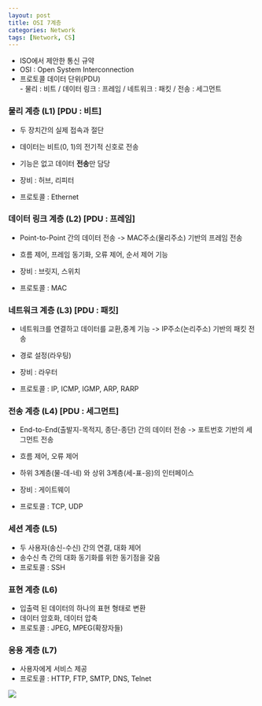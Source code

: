 ```yaml
---
layout: post
title: OSI 7계층
categories: Network
tags: [Network, CS]
---
```


* ISO에서 제안한 통신 규약  
* OSI : Open System Interconnection
* 프로토콜 데이터 단위(PDU)  
 \- 물리 : 비트 / 데이터 링크 : 프레임 / 네트워크 : 패킷 / 전송 : 세그먼트 

### 물리 계층 (L1) \[PDU : 비트\]

- 두 장치간의 실제 접속과 절단  
- 데이터는 비트(0, 1)의 전기적 신호로 전송  
- 기능은 없고 데이터 **전송**만 담당 
     
- 장비 : 허브, 리피터  
- 프로토콜 : Ethernet

### 데이터 링크 계층 (L2) \[PDU : 프레임\]

- Point-to-Point 간의 데이터 전송 -> MAC주소(물리주소) 기반의 프레임 전송
- 흐름 제어, 프레임 동기화, 오류 제어, 순서 제어 기능
  
- 장비 : 브릿지, 스위치
- 프로토콜 : MAC

### 네트워크 계층 (L3) \[PDU : 패킷\]

- 네트워크를 연결하고 데이터를 교환,중계 기능 -> IP주소(논리주소) 기반의 패킷 전송
- 경로 설정(라우팅)
  
- 장비 : 라우터
- 프로토콜 : IP, ICMP, IGMP, ARP, RARP

### 전송 계층 (L4) \[PDU : 세그먼트\]

- End-to-End(출발지-목적지, 종단-종단) 간의 데이터 전송 -> 포트번호 기반의 세그먼트 전송
- 흐름 제어, 오류 제어
- 하위 3계층(물-데-네) 와 상위 3계층(세-표-응)의 인터페이스
  
- 장비 : 게이트웨이
- 프로토콜 : TCP, UDP

### 세션 계층 (L5)
- 두 사용자(송신-수신) 간의 연결, 대화 제어
- 송수신 측 간의 대화 동기화를 위한 동기점을 갖음
- 프로토콜 : SSH

### 표현 계층 (L6)
- 입출력 된 데이터의 하나의 표현 형태로 변환
- 데이터 암호화, 데이터 압축
- 프로토콜 : JPEG, MPEG(확장자들)

### 응용 계층 (L7)
- 사용자에게 서비스 제공
- 프로토콜 : HTTP, FTP, SMTP, DNS, Telnet

![](https://blog.kakaocdn.net/dn/cnSGAt/btqFxAaBZKp/oerjCKYHcWuAmy482LzlAk/img.png)
